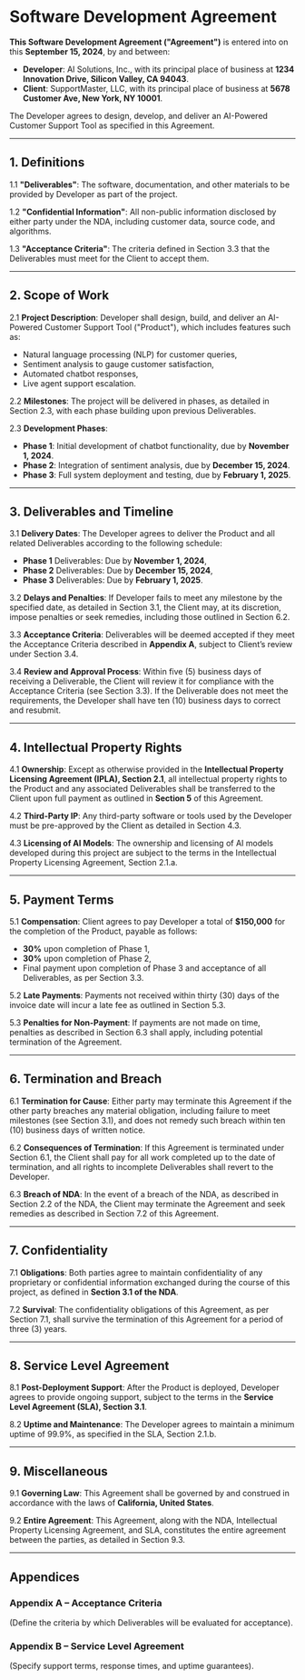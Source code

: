 # Software Development Agreement

**This Software Development Agreement ("Agreement")** is entered into on this **September 15, 2024**, by and between:

- **Developer**: AI Solutions, Inc., with its principal place of business at **1234 Innovation Drive, Silicon Valley, CA 94043**.
- **Client**: SupportMaster, LLC, with its principal place of business at **5678 Customer Ave, New York, NY 10001**.

The Developer agrees to design, develop, and deliver an AI-Powered Customer Support Tool as specified in this Agreement.

---

## 1. **Definitions**

1.1 **"Deliverables"**: The software, documentation, and other materials to be provided by Developer as part of the project.

1.2 **"Confidential Information"**: All non-public information disclosed by either party under the NDA, including customer data, source code, and algorithms.

1.3 **"Acceptance Criteria"**: The criteria defined in Section 3.3 that the Deliverables must meet for the Client to accept them.

---

## 2. **Scope of Work**

2.1 **Project Description**:
Developer shall design, build, and deliver an AI-Powered Customer Support Tool ("Product"), which includes features such as:
- Natural language processing (NLP) for customer queries,
- Sentiment analysis to gauge customer satisfaction,
- Automated chatbot responses,
- Live agent support escalation.

2.2 **Milestones**:
The project will be delivered in phases, as detailed in Section 2.3, with each phase building upon previous Deliverables.

2.3 **Development Phases**:
- **Phase 1**: Initial development of chatbot functionality, due by **November 1, 2024**.
- **Phase 2**: Integration of sentiment analysis, due by **December 15, 2024**.
- **Phase 3**: Full system deployment and testing, due by **February 1, 2025**.

---

## 3. **Deliverables and Timeline**

3.1 **Delivery Dates**:
The Developer agrees to deliver the Product and all related Deliverables according to the following schedule:
- **Phase 1** Deliverables: Due by **November 1, 2024**,
- **Phase 2** Deliverables: Due by **December 15, 2024**,
- **Phase 3** Deliverables: Due by **February 1, 2025**.

3.2 **Delays and Penalties**:
If Developer fails to meet any milestone by the specified date, as detailed in Section 3.1, the Client may, at its discretion, impose penalties or seek remedies, including those outlined in Section 6.2.

3.3 **Acceptance Criteria**:
Deliverables will be deemed accepted if they meet the Acceptance Criteria described in **Appendix A**, subject to Client’s review under Section 3.4.

3.4 **Review and Approval Process**:
Within five (5) business days of receiving a Deliverable, the Client will review it for compliance with the Acceptance Criteria (see Section 3.3). If the Deliverable does not meet the requirements, the Developer shall have ten (10) business days to correct and resubmit.

---

## 4. **Intellectual Property Rights**

4.1 **Ownership**:
Except as otherwise provided in the **Intellectual Property Licensing Agreement (IPLA), Section 2.1**, all intellectual property rights to the Product and any associated Deliverables shall be transferred to the Client upon full payment as outlined in **Section 5** of this Agreement.

4.2 **Third-Party IP**:
Any third-party software or tools used by the Developer must be pre-approved by the Client as detailed in Section 4.3.

4.3 **Licensing of AI Models**:
The ownership and licensing of AI models developed during this project are subject to the terms in the Intellectual Property Licensing Agreement, Section 2.1.a.

---

## 5. **Payment Terms**

5.1 **Compensation**:
Client agrees to pay Developer a total of **$150,000** for the completion of the Product, payable as follows:
- **30%** upon completion of Phase 1,
- **30%** upon completion of Phase 2,
- Final payment upon completion of Phase 3 and acceptance of all Deliverables, as per Section 3.3.

5.2 **Late Payments**:
Payments not received within thirty (30) days of the invoice date will incur a late fee as outlined in Section 5.3.

5.3 **Penalties for Non-Payment**:
If payments are not made on time, penalties as described in Section 6.3 shall apply, including potential termination of the Agreement.

---

## 6. **Termination and Breach**

6.1 **Termination for Cause**:
Either party may terminate this Agreement if the other party breaches any material obligation, including failure to meet milestones (see Section 3.1), and does not remedy such breach within ten (10) business days of written notice.

6.2 **Consequences of Termination**:
If this Agreement is terminated under Section 6.1, the Client shall pay for all work completed up to the date of termination, and all rights to incomplete Deliverables shall revert to the Developer.

6.3 **Breach of NDA**:
In the event of a breach of the NDA, as described in Section 2.2 of the NDA, the Client may terminate the Agreement and seek remedies as described in Section 7.2 of this Agreement.

---

## 7. **Confidentiality**

7.1 **Obligations**:
Both parties agree to maintain confidentiality of any proprietary or confidential information exchanged during the course of this project, as defined in **Section 3.1 of the NDA**.

7.2 **Survival**:
The confidentiality obligations of this Agreement, as per Section 7.1, shall survive the termination of this Agreement for a period of three (3) years.

---

## 8. **Service Level Agreement**

8.1 **Post-Deployment Support**:
After the Product is deployed, Developer agrees to provide ongoing support, subject to the terms in the **Service Level Agreement (SLA), Section 3.1**.

8.2 **Uptime and Maintenance**:
The Developer agrees to maintain a minimum uptime of 99.9%, as specified in the SLA, Section 2.1.b.

---

## 9. **Miscellaneous**

9.1 **Governing Law**:
This Agreement shall be governed by and construed in accordance with the laws of **California, United States**.

9.2 **Entire Agreement**:
This Agreement, along with the NDA, Intellectual Property Licensing Agreement, and SLA, constitutes the entire agreement between the parties, as detailed in Section 9.3.

---

## Appendices

### **Appendix A** – **Acceptance Criteria**
(Define the criteria by which Deliverables will be evaluated for acceptance).

### **Appendix B** – **Service Level Agreement**
(Specify support terms, response times, and uptime guarantees).

